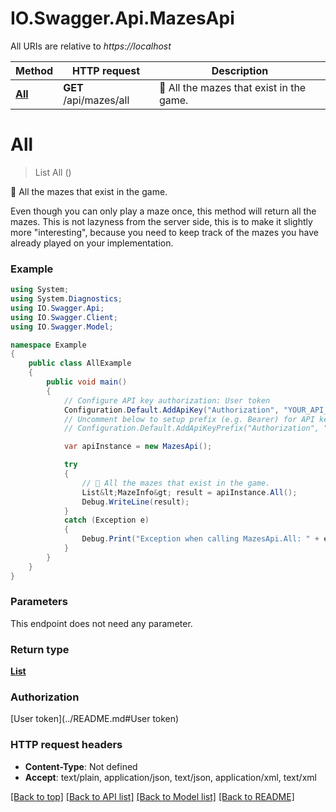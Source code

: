 # IO.Swagger.Api.MazesApi

All URIs are relative to *https://localhost*

Method | HTTP request | Description
------------- | ------------- | -------------
[**All**](MazesApi.md#all) | **GET** /api/mazes/all | 📜 All the mazes that exist in the game.


<a name="all"></a>
# **All**
> List<MazeInfo> All ()

📜 All the mazes that exist in the game.

Even though you can only play a maze once, this method will return all the mazes. This is not lazyness from the server side, this is to make it slightly more \"interesting\", because you need to keep track of the mazes you have already played on your implementation.

### Example
```csharp
using System;
using System.Diagnostics;
using IO.Swagger.Api;
using IO.Swagger.Client;
using IO.Swagger.Model;

namespace Example
{
    public class AllExample
    {
        public void main()
        {
            // Configure API key authorization: User token
            Configuration.Default.AddApiKey("Authorization", "YOUR_API_KEY");
            // Uncomment below to setup prefix (e.g. Bearer) for API key, if needed
            // Configuration.Default.AddApiKeyPrefix("Authorization", "Bearer");

            var apiInstance = new MazesApi();

            try
            {
                // 📜 All the mazes that exist in the game.
                List&lt;MazeInfo&gt; result = apiInstance.All();
                Debug.WriteLine(result);
            }
            catch (Exception e)
            {
                Debug.Print("Exception when calling MazesApi.All: " + e.Message );
            }
        }
    }
}
```

### Parameters
This endpoint does not need any parameter.

### Return type

[**List<MazeInfo>**](MazeInfo.md)

### Authorization

[User token](../README.md#User token)

### HTTP request headers

 - **Content-Type**: Not defined
 - **Accept**: text/plain, application/json, text/json, application/xml, text/xml

[[Back to top]](#) [[Back to API list]](../README.md#documentation-for-api-endpoints) [[Back to Model list]](../README.md#documentation-for-models) [[Back to README]](../README.md)

